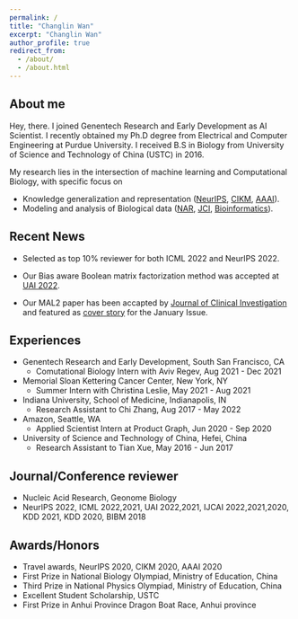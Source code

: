 ```yaml
---
permalink: /
title: "Changlin Wan"
excerpt: "Changlin Wan"
author_profile: true
redirect_from: 
  - /about/
  - /about.html
---
```


About me
--------
Hey, there. I joined Genentech Research and Early Development as AI Scientist. I recently obtained my Ph.D degree from Electrical and Computer Engineering at Purdue University. I received B.S in Biology from University of Science and Technology of China (USTC) in 2016.

My research lies in the intersection of machine learning and Computational Biology, with specific focus on
- Knowledge generalization and representation ([NeurIPS](https://papers.nips.cc/paper/2020/file/1def1713ebf17722cbe300cfc1c88558-Paper.pdf), [CIKM](https://dl.acm.org/doi/abs/10.1145/3340531.3412156), [AAAI](https://ojs.aaai.org//index.php/AAAI/article/view/6072)).
- Modeling and analysis of Biological data ([NAR](https://academic.oup.com/nar/article/47/18/e111/5542876), [JCI](https://www.jci.org/articles/view/140837), [Bioinformatics](https://academic.oup.com/bioinformatics/article/33/20/3289/2976718)).


Recent News
-----------

- Selected as top 10% reviewer for both ICML 2022 and NeurIPS 2022. 

- Our Bias aware Boolean matrix factorization method was accepted at [UAI 2022](https://openreview.net/forum?id=SSHGJuLj9lc). 

- Our MAL2 paper has been accapted by [Journal of Clinical Investigation](https://www.jci.org/articles/view/140837) and featured as [cover story](https://www.jci.org/131/1) for the January Issue. 



Experiences
-----------

- Genentech Research and Early Development, South San Francisco, CA
  - Comutational Biology Intern with Aviv Regev, Aug 2021 - Dec 2021
- Memorial Sloan Kettering Cancer Center, New York, NY
  - Summer Intern with Christina Leslie, May 2021 - Aug 2021
- Indiana University, School of Medicine, Indianapolis, IN
  - Research Assistant to Chi Zhang, Aug 2017 - May 2022
- Amazon, Seattle, WA
  - Applied Scientist Intern at Product Graph, Jun 2020 - Sep 2020
- University of Science and Technology of China, Hefei, China
  - Research Assistant to Tian Xue, May 2016 - Jun 2017


Journal/Conference reviewer
-----------------
- Nucleic Acid Research, Geonome Biology
- NeurIPS 2022, ICML 2022,2021, UAI 2022,2021, IJCAI 2022,2021,2020, KDD 2021, KDD 2020, BIBM 2018


Awards/Honors
-------------
- Travel awards, NeurIPS 2020, CIKM 2020, AAAI 2020
- First Prize in National Biology Olympiad, Ministry of Education, China
- Third Prize in National Physics Olympiad, Ministry of Education, China
- Excellent Student Scholarship, USTC
- First Prize in Anhui Province Dragon Boat Race, Anhui province

